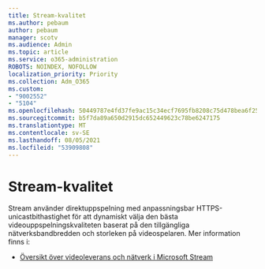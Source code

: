 ```yaml
---
title: Stream-kvalitet
ms.author: pebaum
author: pebaum
manager: scotv
ms.audience: Admin
ms.topic: article
ms.service: o365-administration
ROBOTS: NOINDEX, NOFOLLOW
localization_priority: Priority
ms.collection: Adm_O365
ms.custom:
- "9002552"
- "5104"
ms.openlocfilehash: 50449787e4fd37fe9ac15c34ecf7695fb8208c75d478bea6f25af3787063083b
ms.sourcegitcommit: b5f7da89a650d2915dc652449623c78be6247175
ms.translationtype: MT
ms.contentlocale: sv-SE
ms.lasthandoff: 08/05/2021
ms.locfileid: "53909808"
---
```

# <a name="stream-quality"></a>Stream-kvalitet

Stream använder direktuppspelning med anpassningsbar HTTPS-unicastbithastighet för att dynamiskt välja den bästa videouppspelningskvaliteten baserat på den tillgängliga nätverksbandbredden och storleken på videospelaren. Mer information finns i:

- [Översikt över videoleverans och nätverk i Microsoft Stream](https://docs.microsoft.com/stream/network-overview)
